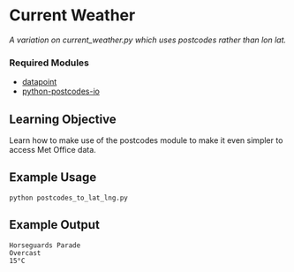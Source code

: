 # Current Weather

_A variation on current_weather.py which uses postcodes rather than lon lat._

### Required Modules
 * [datapoint](https://github.com/perseudonymous/datapoint-python)
 * [python-postcodes-io](https://github.com/raigad/python-postcodes-io)

## Learning Objective

Learn how to make use of the postcodes module to make it even simpler to access
Met Office data.

## Example Usage

```Shell
python postcodes_to_lat_lng.py
```

## Example Output

```
Horseguards Parade
Overcast
15°C
```
